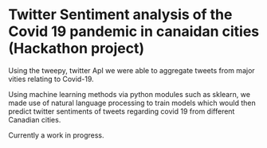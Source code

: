 # Twitter Sentiment analysis of the Covid 19 pandemic in canaidan cities (Hackathon project)

Using the tweepy, twitter ApI we were able to aggregate tweets from major vities relating to Covid-19.

Using machine learning methods via python modules such as sklearn, we made use of natural language processing to train models which would then predict twitter sentiments of tweets regarding covid 19 from different Canadian cities.

Currently a work in progress.
